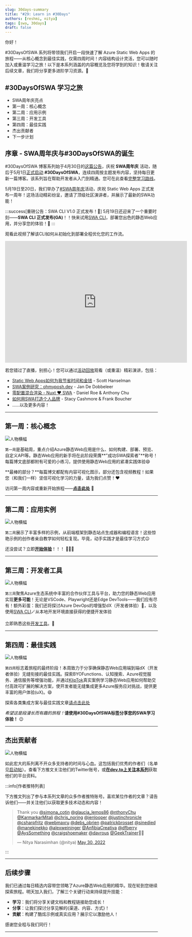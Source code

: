 ```yaml
---
slug: 30days-summary
title: "#29: Learn in #30Days"
authors: [reshmi, nitya]
tags: [swa, 30days]
draft: false
---
```


<head>
  <meta name="twitter:url" content="https://www.azurestaticwebapps.dev/blog/30days-summary" />
  <meta name="twitter:title" content="#28: Learn Azure Static Web Apps in #30DaysOfSWA" />
  <meta name="twitter:description" content="Join us for a #30Days learning journey into @AzureStaticApps from Core Concepts and Usage Examples to DevTools and Best Practices." />
  <meta name="twitter:image" content="https://www.azurestaticwebapps.dev/assets/images/29-banner.png" />
  <meta name="twitter:card" content="summary_large_image" />
  <meta name="twitter:creator" content="@nitya" />
  <meta name="twitter:site" content="@AzureStaticApps" /> 
  <link rel="canonical" href="https://www.azurestaticwebapps.dev/blog/30days-summary" />
</head>

你好！

#30DaysOfSWA 系列将带领我们开启一段快速了解 Azure Static Web Apps 的旅程——从核心概念到最佳实践，仅需四周时间！内容结构设计灵活，您可以随时加入或重温学习之旅！以下是本系列涵盖的内容概览及您将学到的知识！敬请关注后续文章，我们将分享更多进阶学习资源。🚀

## #30DaysOfSWA 学习之旅

* SWA周年庆亮点
 * 第一周：核心概念
 * 第二周：应用示例
 * 第三周：开发工具
 * 第四周：最佳实践
 * 杰出贡献者
 * 下一步计划

## 序章 - SWA周年庆与#30DaysOfSWA的诞生

#30DaysOfSWA 博客系列始于4月30日的[这篇公告](./2022-04-30.md)，庆祝 **SWA周年庆** 活动，随后于5月1日[正式启动](./2022-05-01.md) **#30DaysOfSWA**，连续四周按主题发布内容，坚持每日更新一篇博客。该系列旨在帮助开发者从入门到精通。您可在此查看[完整学习路线](/roadmap)。

5月19日至20日，我们举办了[#SWA周年庆](https://www.azurestaticwebapps.dev/blog/swanniversary?WT.mc_id=30daysofswa-61155-cxall)活动，庆祝 Static Web Apps 正式发布一周年！这场活动精彩纷呈，邀请了顶级社区演讲者，并展示了最新的SWA功能！

:::success[重磅公告：SWA CLI V1.0 正式发布！🚀]
5月19日还迎来了一个重要时刻——**SWA CLI 正式发布(GA)**！！快来试用[SWA CLI](https://aka.ms/swa-cli-ga?WT.mc_id=30daysofswa-61155-cxall)，部署您出色的静态Web应用，并分享您的体验！🌹
:::

观看此视频了解该CLI如何从初始化到部署全程优化您的工作流。

<iframe src="https://learn-video.azurefd.net/vod/player?ev=swa-anniversary-may-2022&session=explore-static-web-apps-cli"  width="600" height="400"  frameborder="0"  allowfullscreen></iframe>

若您错过了直播，别担心！您可以通过[活动回放](https://aka.ms/swaanniversary-ondemand?WT.mc_id=30daysofswa-61155-cxall)观看（或重温）精彩演讲，包括：

* [Static Web Apps如何为我节省时间和金钱](https://docs.microsoft.com/en-us/events/swa-anniversary-may-2022/how-static-web-apps-saved-scott-hanselman-time-and-money/) - Scott Hanselman
 * [SWA案例研究：ohmyposh.dev](https://docs.microsoft.com/en-us/events/swa-anniversary-may-2022/azure-static-web-apps-for-your-cli-oh-my-posh/) - Jan De Dobbeleer
 * [零配置混合渲染 - Nuxt ♥️ SWA](https://docs.microsoft.com/en-us/events/swa-anniversary-may-2022/hybrid-rendering-with-zero-config-nuxt-3-azure-swa/) - Daniel Roe & Anthony Chu
 * [如何用SWA打造个人品牌](https://docs.microsoft.com/en-us/events/swa-anniversary-may-2022/how-i-created-my-brand-using-static-web-apps-with-blazor-and-azure-functions/) - Stacy Cashmore & Frank Boucher
 * ……以及更多内容！

---

## 第一周：核心概念

![人物横幅](../static/img/png/week1-roadmap.png)

`第一周`是基础周，重点介绍Azure静态Web应用是什么、如何构建、部署、预览、自定义API等。静态Web应用的新手将在此阶段荣膺**"成功SWA探索者"**称号！每篇博文底部都附有可爱的小练习，提供使用静态Web应用的紧凑实践体验😄

**最棒的部分？**每篇博文都配有内容可视化图示，部分还包含视频教程！如果您（和我们一样）坚信可视化学习的力量，请为我们点赞！❤️

访问第一周内容或重新开始旅程——**[点击此处](/roadmap#core-concepts)** 🚀

---

## 第二周：应用实例

![人物横幅](../static/img/png/week2-roadmap.png)

`第二周`展示了丰富多样的示例，从前端框架到静态站点生成器和编程语言！这些惊艳示例的创作者亲自教学如何轻松复现。毕竟，动手实践才是最佳学习方式😉

还没尝试？立即[**开始体验**](/roadmap#usage-examples)！！！ 👩🏽‍💻

---

## 第三周：开发者工具

![人物横幅](../static/img/png/week3-roadmap.png)

`第三周`聚焦Azure生态系统中丰富的合作伙伴工具与平台，助力您的静态Web应用实现**更多可能**！无论是VSCode、Playwright还是Edge DevTools——我们应有尽有！额外彩蛋：我们还将探讨Azure DevOps的增强型dX（开发者体验）🌟，以及使用[SWA CLI](https://aka.ms/swa-cli-ga?WT.mc_id=30daysofswa-61155-cxall)🪄从本地开发环境直接获得的便捷开发体验

立即熟悉这些[开发工具](/roadmap#developer-tools)。🧰

---

## 第四周：最佳实践

![人物横幅](../static/img/png/week4-roadmap.png)

`第四周`标志着旅程的最终阶段！本周致力于分享确保静态Web应用端到端dX（开发者体验）无缝衔接的最佳实践。探索BYOFunctions、认知搜索、Azure视觉服务、通信服务等增强功能，并通过[KlipTok](https://kliptok.com)真实案例学习静态Web应用如何帮助交付高效可扩展的解决方案，使开发者能无缝集成更多Azure服务应对挑战，提供更丰富的用户体验(uX)。😄

探索各类集成方案与最佳实践文章[请点击此处](/roadmap#best-practices)

_希望这是段漫长而有趣的旅程！_**请使用#30DaysOfSWA标签分享您的SWA学习体验！** 😉

---

## 杰出贡献者

![人物横幅](../static/img/series/29-banner.png)

如此宏大的系列离不开众多支持者的时间与心血。这包括我们优秀的作者们（名单见[启动帖](/blog/kickoff#meet-the-authors)）。查看下方推文关注他们的Twitter账号，或[**在dev.to上关注本系列**](https://dev.to/nitya/series/17901)获取他们的平台资料。

:::info[作者推特列表]

下方推文列出了参与本系列文章的众多作者推特账号。喜欢某位作者的文章？请告诉他们——并关注他们以获取更多技术动态和内容！

<blockquote class="twitter-tweet"><p lang="en" dir="ltr">Thank you <a href="https://twitter.com/simona_cotin?ref_src=twsrc%5Etfw">@simona_cotin</a> <a href="https://twitter.com/glaucia_lemos86?ref_src=twsrc%5Etfw">@glaucia_lemos86</a> <a href="https://twitter.com/nthonyChu?ref_src=twsrc%5Etfw">@nthonyChu</a> <a href="https://twitter.com/KarmarkarMitali?ref_src=twsrc%5Etfw">@KarmarkarMitali</a> <a href="https://twitter.com/chris_noring?ref_src=twsrc%5Etfw">@chris_noring</a> <a href="https://twitter.com/jenlooper?ref_src=twsrc%5Etfw">@jenlooper</a> <a href="https://twitter.com/justinchronicle?ref_src=twsrc%5Etfw">@justinchronicle</a> <a href="https://twitter.com/csharpfritz?ref_src=twsrc%5Etfw">@csharpfritz</a> <a href="https://twitter.com/webmaxru?ref_src=twsrc%5Etfw">@webmaxru</a> <a href="https://twitter.com/debs_obrien?ref_src=twsrc%5Etfw">@debs_obrien</a> <a href="https://twitter.com/patrickbrosset?ref_src=twsrc%5Etfw">@patrickbrosset</a> <a href="https://twitter.com/sinedied?ref_src=twsrc%5Etfw">@sinedied</a> <a href="https://twitter.com/manekinekko?ref_src=twsrc%5Etfw">@manekinekko</a> <a href="https://twitter.com/alexweininger?ref_src=twsrc%5Etfw">@alexweininger</a> <a href="https://twitter.com/AnfibiaCreativa?ref_src=twsrc%5Etfw">@AnfibiaCreativa</a> <a href="https://twitter.com/dfberry?ref_src=twsrc%5Etfw">@dfberry</a> <a href="https://twitter.com/AysSomething?ref_src=twsrc%5Etfw">@AysSomething</a> <a href="https://twitter.com/craigshoemaker?ref_src=twsrc%5Etfw">@craigshoemaker</a> <a href="https://twitter.com/davrous?ref_src=twsrc%5Etfw">@davrous</a> <a href="https://twitter.com/GeekTrainer?ref_src=twsrc%5Etfw">@GeekTrainer</a>🙏🏽</p>&mdash; Nitya Narasimhan (@nitya) <a href="https://twitter.com/nitya/status/1531100046275620866?ref_src=twsrc%5Etfw">May 30, 2022</a></blockquote> <script async src="https://platform.twitter.com/widgets.js" charset="utf-8"></script>
:::

---

## 后续步骤

我们已通过每日精选内容带您领略了Azure静态Web应用的精华。现在轮到您继续探索旅程。明天加入我们，了解三个关键行动来持续提升技能：

* **学习**：我们将分享关键文档和教程链接助您成长！
 * **分享**：让我们探讨分享见解的{渠道、内容、方式}！
 * **贡献**：构建了酷炫示例或真实应用？展示它以激励他人！

感谢您全程与我们同行！

---